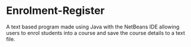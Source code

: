 # Enrolment-Register
A text based program made using Java with the NetBeans IDE allowing users to enrol students into a course and save the course details to a text file.
